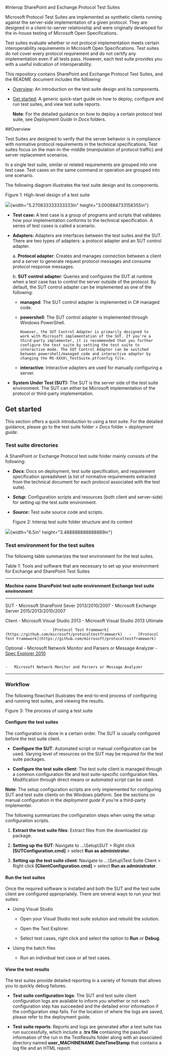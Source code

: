 
#Interop SharePoint and Exchange Protocol Test Suites


Microsoft Protocol Test Suites are implemented as synthetic clients
running against the server-side implementation of a given protocol. They
are designed in a client-to-server relationship and were originally
developed for the in-house testing of Microsoft Open Specifications.

Test suites evaluate whether or not protocol implementation meets
certain interoperability requirements in Microsoft
Open Specifications. Test suites do not cover every protocol
requirement and do not certify any implementation even if all tests
pass. However, each test suite provides you with a useful indication of
interoperability.

This repository contains SharePoint and Exchange Protocol Test Suites,
and the README document includes the following:

-   [Overview](#overview): An introduction on the test suite design and
    its components.

-   [Get started](#get-started): A generic quick-start guide on how to deploy,
    configure and run test suites, and view test suite reports.

    **Note**: For the detailed guidance on how to deploy a certain
    protocol test suite, see *Deployment Guide* in *Docs* folders.

##Overview

Test Suites are designed to verify that the server behavior is in
compliance with normative protocol requirements in the technical
specifications. Test suites focus on the man-in-the-middle (manipulation
of protocol traffic) and server replacement scenarios.

In a single test suite, similar or related requirements are grouped into
one test case. Test cases on the same command or operation are grouped
into one scenario.

The following diagram illustrates the test suite design and its
components.

Figure 1: High-level design of a test suite

![](media/image1.png){width="5.270833333333333in"
height="3.000884733158355in"}

-   **Test case:** A test case is a group of programs and scripts that
    validates how your implementation conforms to the
    technical specification. A series of test cases is called
    a scenario.

-   **Adapters:** Adapters are interfaces between the test suites and
    the SUT. There are two types of adapters: a protocol adapter and an
    SUT control adapter.

    a.  **Protocol adapter**: Creates and manages connection between a
        client and a server to generate request protocol messages and
        consume protocol response messages.

    b.  **SUT control adapter**: Queries and configures the SUT at
        runtime when a test case has to control the server outside of
        the protocol. By default, the SUT control adapter can be implemented as one of
        the following:

    -   **managed**: The SUT control adapter is implemented in C\#
            managed code.

	-   **powershell**: The SUT control adapter is implemented
            through Windows PowerShell.

            However, the SUT Control Adapter is primarily designed to
            work with Microsoft implementation of the SUT. If you’re a
            third-party implementer, it is recommended that you further
            configure the test suite by setting the test suite to
            interactive mode. The SUT Control Adapter can be switched
            between powershell/managed code and interactive adapter by
            changing the MS-XXXX\_TestSuite.ptfconfig file.

    -   **interactive**: Interactive adapters are used for manually
        configuring a server.

<!-- -->

-   **System Under Test (SUT):** The SUT is the server side of the test
    suite environment. The SUT can either be Microsoft implementation of
    the protocol or third-party implementation.

## Get started

This section offers a quick introduction to using a test suite. For the
detailed guidance, please go to the test suite folder &gt; *Docs* folder
&gt; *deployment guide*.

### Test suite directories 

A SharePoint or Exchange Protocol test suite folder mainly consists of
the following:

-   ***Docs***: Docs on deployment, test suite specification, and
    requirement specification spreadsheet (a list of normative
    requirements extracted from the technical document for each protocol
    associated with the test suite).

-   ***Setup***: Configuration scripts and resources (both client
    and server-side) for setting up the test suite environment.

-   ***Source*:** Test suite source code and scripts.

    Figure 2: Interop test suite folder structure and its content

![](media/image2.png){width="6.5in" height="3.488888888888889in"}

### Test environment for the test suites

The following table summarizes the test environment for the test suites.

Table 1: Tools and software that are necessary to set up your
environment for Exchange and SharePoint Test Suites

  -----------------------------------------------------------------------------------------------------------------------------------------------------------------------------------------------------------------------
  **Machine name**   **SharePoint test suite environment**                                               **Exchange test suite environment**
  ------------------ ----------------------------------------------------------------------------------- ----------------------------------------------------------------------------------------------------------------
  SUT                -   Microsoft SharePoint Sever 2013/2010/2007                                       -   Microsoft Exchange Server 2015/2013/2010/2007
                                                                                                         
                                                                                                         

  Client             -   Microsoft Visual Studio 2013                                                    -   Microsoft Visual Studio 2013 Ultimate
                                                                                                         
                     -   [Protocol Test Framework](https://github.com/microsoft/protocoltestframework)   -   [Protocol Test Framework](https://github.com/microsoft/protocoltestframework)
                                                                                                         
                                                                                                         

  Optional           -   Microsoft Network Monitor and Parsers or Message Analyzer                       -   [Spec Explorer 2010](https://visualstudiogallery.msdn.microsoft.com/271d0904-f178-4ce9-956b-d9bfa4902745/)
                                                                                                         
                                                                                                         -   Microsoft Network Monitor and Parsers or Message Analyzer
                                                                                                         
                                                                                                         
  -----------------------------------------------------------------------------------------------------------------------------------------------------------------------------------------------------------------------

### Workflow


The following flowchart illustrates the end-to-end process of
configuring and running test suites, and viewing the results.

Figure 3: The process of using a test suite

#### Configure the test suites

The configuration is done in a certain order. The SUT is usually
configured before the test suite client. 

- **Configure the SUT**: Automated script or manual configuration can be used. Varying level of
resources on the SUT may be required for the test suite packages.

- **Configure the test suite client**: The test suite client is managed
through a common configuration file and test suite-specific
configuration files. Modification through direct means or automated
script can be used.

**Note**: The setup configuration scripts are only implemented for
configuring SUT and test suite clients on the Windows platform. See the
sections on manual configuration in the *deployment guide* if you’re a
third-party implementer.

The following summarizes the configuration steps when using the setup
configuration scripts.

1.  **Extract the test suite files**: Extract files from the downloaded
    zip package.

2.  **Setting up the SUT**: Navigate to …\\Setup\\SUT &gt; Right click
    **\[SUTConfiguration.cmd\]** &gt; select **Run as administrator**.

3.  **Setting up the test suite client**: Navigate to …\\Setup\\Test
    Suite Client &gt; Right click **\[ClientConfiguration.cmd\]** &gt;
    select **Run as administrator**.

#### Run the test suites

Once the required software is installed and both the SUT and the test
suite client are configured appropriately. There are several ways to run
your test suites:

-   Using Visual Studio

    -   Open your Visual Studio test suite solution and rebuild
        the solution.

    -   Open the Test Explorer.

    -   Select test cases, right click and select the option to **Run**
        or **Debug**.

-   Using the batch files

    -   Run an individual test case or all test cases.

#### View the test results

The test suites provide detailed reporting in a variety of formats that
allows you to quickly debug failures.

- **Test suite configuration logs**: The SUT and test suite client
configuration logs are available to inform you whether or not each
configuration step has succeeded and the detailed error information if
the configuration step fails. For the location of where the logs are
saved, please refer to the deployment guide.

- **Test suite reports**: Reports and logs are generated after a test
suite has run successfully, which include a **.trx file** containing the
pass/fail information of the run in the TestResults folder along with an
associated directory named **user\_MACHINENAME DateTimeStamp** that
contains a log file and an HTML report.
